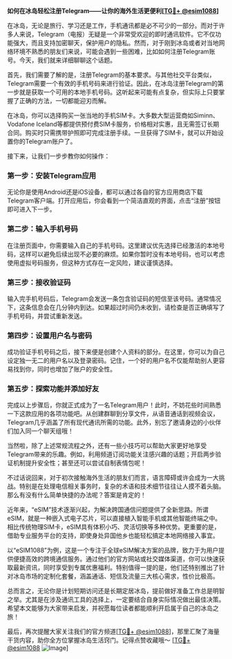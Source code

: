**如何在冰岛轻松注册Telegram——让你的海外生活更便利[[TG💪+ @esim1088](https://t.me/s/esim1088)]**

在冰岛，无论是旅行、学习还是工作，手机通讯都是必不可少的一部分。而对于许多人来说，Telegram（电报）无疑是一个非常受欢迎的即时通讯软件。它不仅功能强大，而且支持加密聊天，保护用户的隐私。然而，对于刚到冰岛或者对当地网络环境不熟悉的朋友们来说，可能会遇到一些困难，比如如何注册Telegram账号。今天，我们就来详细聊聊这个话题。

首先，我们需要了解的是，注册Telegram的基本要求。与其他社交平台类似，Telegram需要一个有效的手机号码来进行验证。因此，在冰岛注册Telegram的第一步就是获取一个可用的本地手机号码。这听起来可能有点复杂，但实际上只要掌握了正确的方法，一切都能迎刃而解。

在冰岛，你可以选择购买一张当地的手机SIM卡。大多数大型运营商如Siminn、Vodafone Iceland等都提供预付费SIM卡服务，价格相对实惠，且无需签订长期合同。购买时只需携带护照即可完成注册手续。一旦获得了SIM卡，就可以开始设置你的Telegram账户了。

接下来，让我们一步步教你如何操作：

### 第一步：安装Telegram应用

无论你是使用Android还是iOS设备，都可以通过各自的官方应用商店下载Telegram客户端。打开应用后，你会看到一个简洁直观的界面，点击“注册”按钮即可进入下一步。

### 第二步：输入手机号码

在注册页面中，你需要输入自己的手机号码。这里建议优先选择已经激活的本地号码，这样可以避免后续出现不必要的麻烦。如果你暂时没有本地号码，也可以考虑使用虚拟号码服务，但这种方式存在一定风险，建议谨慎选择。

### 第三步：接收验证码

输入完手机号码后，Telegram会发送一条包含验证码的短信至该号码。通常情况下，这条信息会在几分钟内到达。如果超过时间仍未收到，请检查是否正确填写了手机号码，并尝试重新发送。

### 第四步：设置用户名与密码

成功验证手机号码之后，接下来便是创建个人资料的部分。在这里，你可以为自己设定独一无二的用户名以及登录密码。记住，一个好的用户名不仅能帮助别人更容易找到你，同时也增加了账户的安全性。

### 第五步：探索功能并添加好友

完成以上步骤后，你就正式成为了一名Telegram用户！此时，不妨花些时间熟悉一下这款应用的各项功能吧。从创建群聊到分享文件，从语音通话到视频会议，Telegram几乎涵盖了所有现代通讯所需的功能。此外，别忘了邀请身边的小伙伴们加入同一个聊天组哦！

当然啦，除了上述常规流程之外，还有一些小技巧可以帮助大家更好地享受Telegram带来的乐趣。例如，利用频道订阅功能关注感兴趣的话题；开启两步验证机制提升安全性；甚至还可以尝试自制表情包呢！

不过话说回来，对于初次接触海外生活的朋友们而言，语言障碍或许会成为一大挑战。特别是在处理电信相关事务时，复杂的术语和技术细节往往让人摸不着头脑。那么有没有什么简单快捷的办法呢？答案是肯定的！

近年来，“eSIM”技术逐渐兴起，为解决跨国通信问题提供了全新思路。所谓eSIM，就是一种嵌入式电子芯片，可以直接植入智能手机或其他智能终端之中。相比传统物理SIM卡，eSIM具有体积小巧、灵活切换等多种优势。更重要的是，借助专业服务平台的支持，即使身处异国他乡也能轻松搞定本地网络接入事宜。

以“eSIM1088”为例，这是一个专注于全球eSIM解决方案的品牌，致力于为用户提供便捷高效的跨境通信服务。通过他们的官方网站或社交媒体渠道，你可以快速获取最新资讯，同时享受到专属优惠福利。特别值得一提的是，他们还特别推出了针对冰岛市场的定制化套餐，涵盖通话、短信及流量三大核心需求，性价比极高。

总而言之，无论你是计划短期访问还是长期定居冰岛，提前做好准备工作总是明智之举。尤其是在涉及通讯工具的选择上，一定要结合自身实际情况做出最佳决策。希望本文能够为大家带来启发，并祝愿每位读者都能顺利开启属于自己的冰岛之旅！

最后，再次提醒大家关注我们的官方频道[[TG💪+ @esim1088](https://t.me/s/esim1088)]，那里汇聚了海量干货内容，助你全方位掌握冰岛生活窍门。记得点赞收藏哦～ [[TG💪+ @esim1088](https://t.me/s/esim1088) ![Image](https://i.postimg.cc/4NQfJmqS/Snipaste-2025-05-13-00-14-12.png)]